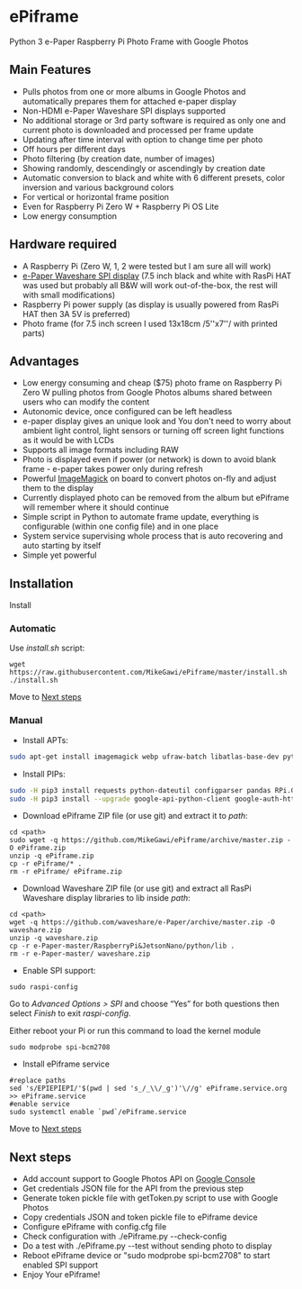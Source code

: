 # ePiframe

Python 3 e-Paper Raspberry Pi Photo Frame with Google Photos


## Main Features

* Pulls photos from one or more albums in Google Photos and automatically prepares them for attached e-paper display
* Non-HDMI e-Paper Waveshare SPI displays supported
* No additional storage or 3rd party software is required as only one and current photo is downloaded and processed per frame update
* Updating after time interval with option to change time per photo
* Off hours per different days
* Photo filtering (by creation date, number of images)
* Showing randomly, descendingly or ascendingly by creation date
* Automatic conversion to black and white with 6 different presets, color inversion and various background colors 
* For vertical or horizontal frame position
* Even for Raspberry Pi Zero W + Raspberry Pi OS Lite
* Low energy consumption


## Hardware required

* A Raspberry Pi (Zero W, 1, 2 were tested but I am sure all will work)
* [e-Paper Waveshare SPI display](https://www.waveshare.com/product/raspberry-pi/displays/e-paper.htm) (7.5 inch black and white with RasPi HAT was used but probably all B&W will work out-of-the-box, the rest will with small modifications)
* Raspberry Pi power supply (as display is usually powered from RasPi HAT then 3A 5V is preferred)
* Photo frame (for 7.5 inch screen I used 13x18cm /5''x7''/ with printed parts)


## Advantages

* Low energy consuming and cheap ($75) photo frame on Raspberry Pi Zero W pulling photos from Google Photos albums shared between users who can modify the content
* Autonomic device, once configured can be left headless
* e-paper display gives an unique look and You don't need to worry about ambient light control, light sensors or turning off screen light functions as it would be with LCDs
* Supports all image formats including RAW
* Photo is displayed even if power (or network) is down to avoid blank frame - e-paper takes power only during refresh
* Powerful [ImageMagick](https://imagemagick.org/) on board to convert photos on-fly and adjust them to the display
* Currently displayed photo can be removed from the album but ePiframe will remember where it should continue
* Simple script in Python to automate frame update, everything is configurable (within one config file) and in one place
* System service supervising whole process that is auto recovering and auto starting by itself
* Simple yet powerful


## Installation

Install 

### Automatic

Use *install.sh* script:

```
wget https://raw.githubusercontent.com/MikeGawi/ePiframe/master/install.sh
./install.sh
```

Move to [Next steps](#next-steps)


### Manual

* Install APTs:
```bash
sudo apt-get install imagemagick webp ufraw-batch libatlas-base-dev python3 python3-pip
```
* Install PIPs:
```bash
sudo -H pip3 install requests python-dateutil configparser pandas RPi.GPIO spidev image
sudo -H pip3 install --upgrade google-api-python-client google-auth-httplib2 google-auth-oauthlib
```
* Download ePiframe ZIP file (or use git) and extract it to *path*:
```
cd <path>
sudo wget -q https://github.com/MikeGawi/ePiframe/archive/master.zip -O ePiframe.zip
unzip -q ePiframe.zip
cp -r ePiframe/* .
rm -r ePiframe/ ePiframe.zip
```

* Download Waveshare ZIP file (or use git) and extract all RasPi Waveshare display libraries to lib inside *path*:
```
cd <path>
wget -q https://github.com/waveshare/e-Paper/archive/master.zip -O waveshare.zip
unzip -q waveshare.zip
cp -r e-Paper-master/RaspberryPi&JetsonNano/python/lib .
rm -r e-Paper-master/ waveshare.zip
```

* Enable SPI support:

```
sudo raspi-config
```
Go to *Advanced Options > SPI* and choose “Yes” for both questions then select *Finish* to exit *raspi-config*.

Either reboot your Pi or run this command to load the kernel module
```
sudo modprobe spi-bcm2708
```

* Install ePiframe service

```
#replace paths
sed 's/EPIEPIEPI/'$(pwd | sed 's_/_\\/_g')'\//g' ePiframe.service.org >> ePiframe.service
#enable service
sudo systemctl enable `pwd`/ePiframe.service
```

Move to [Next steps](#next-steps)


## Next steps

* Add account support to Google Photos API on [Google Console](https://console.cloud.google.com/)
* Get credentials JSON file for the API from the previous step
* Generate token pickle file with getToken.py script to use with Google Photos
* Copy credentials JSON and token pickle file to ePiframe device
* Configure ePiframe with config.cfg file
* Check configuration with ./ePiframe.py --check-config
* Do a test with ./ePiframe.py --test without sending photo to display
* Reboot ePiframe device or "sudo modprobe spi-bcm2708" to start enabled SPI support
* Enjoy Your ePiframe!
